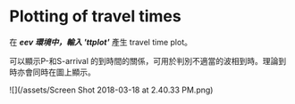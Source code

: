 # Plotting of travel times

在 _**eev **_環境中，輸入_** 'ttplot'**_ 產生  travel time plot。

可以顯示P-和S-arrival 的到時間的關係，可用於判別不適當的波相到時。理論到時亦會同時在圖上顯示。

![](/assets/Screen Shot 2018-03-18 at 2.40.33 PM.png)


